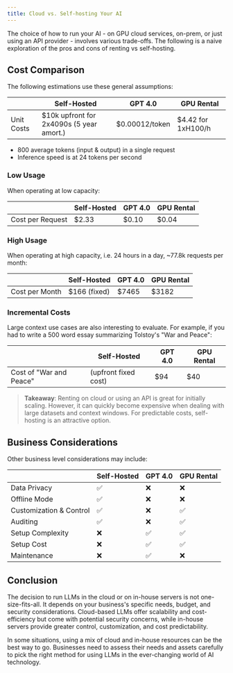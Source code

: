```yaml
---
title: Cloud vs. Self-hosting Your AI
---
```


<head>
    <title>Cloud vs. Self-hosting Your AI</title>
    <meta name="description" content="Explore the pros and cons of renting AI services from the cloud versus self-hosting, including cost comparisons, business considerations, and conclusions about the best approach for different scenarios."/>
    <meta name="keywords" content="Cloud AI, Self-hosted AI, AI cost comparison, AI business considerations, AI deployment, cloud vs self-hosting AI"/>
    <meta property="og:title" content="Cloud vs. Self-hosting Your AI"/>
    <meta property="og:description" content="Explore the pros and cons of renting AI services from the cloud versus self-hosting, including cost comparisons, business considerations, and conclusions about the best approach for different scenarios."/>
    <meta property="og:url" content="https://jan.ai/articles/cloud-vs-self-hosting-your-ai"/>
    <meta name="twitter:card" content="summary"/>
    <meta name="twitter:title" content="Cloud vs. Self-hosting Your AI"/>
    <meta name="twitter:description" content="Explore the pros and cons of renting AI services from the cloud versus self-hosting, including cost comparisons, business considerations, and conclusions about the best approach for different scenarios."/>
</head>

The choice of how to run your AI - on GPU cloud services, on-prem, or just using an API provider - involves various trade-offs. The following is a naive exploration of the pros and cons of renting vs self-hosting.

## Cost Comparison

The following estimations use these general assumptions:

|            | Self-Hosted                              | GPT 4.0        | GPU Rental         |
| ---------- | ---------------------------------------- | -------------- | ------------------ |
| Unit Costs | $10k upfront for 2x4090s (5 year amort.) | $0.00012/token | $4.42 for 1xH100/h |

- 800 average tokens (input & output) in a single request
- Inference speed is at 24 tokens per second

### Low Usage

When operating at low capacity:

|                  | Self-Hosted | GPT 4.0 | GPU Rental |
| ---------------- | ----------- | ------- | ---------- |
| Cost per Request | $2.33       | $0.10   | $0.04      |

### High Usage

When operating at high capacity, i.e. 24 hours in a day, ~77.8k requests per month:

|                | Self-Hosted  | GPT 4.0 | GPU Rental |
| -------------- | ------------ | ------- | ---------- |
| Cost per Month | $166 (fixed) | $7465   | $3182      |

### Incremental Costs

Large context use cases are also interesting to evaluate. For example, if you had to write a 500 word essay summarizing Tolstoy's "War and Peace":

|                         | Self-Hosted          | GPT 4.0 | GPU Rental |
| ----------------------- | -------------------- | ------- | ---------- |
| Cost of "War and Peace" | (upfront fixed cost) | $94     | $40        |

> **Takeaway**: Renting on cloud or using an API is great for initially scaling. However, it can quickly become expensive when dealing with large datasets and context windows. For predictable costs, self-hosting is an attractive option.

## Business Considerations

Other business level considerations may include:

|                         | Self-Hosted | GPT 4.0 | GPU Rental |
| ----------------------- | ----------- | ------- | ---------- |
| Data Privacy            | ✅          | ❌      | ❌         |
| Offline Mode            | ✅          | ❌      | ❌         |
| Customization & Control | ✅          | ❌      | ✅         |
| Auditing                | ✅          | ❌      | ✅         |
| Setup Complexity        | ❌          | ✅      | ✅         |
| Setup Cost              | ❌          | ✅      | ✅         |
| Maintenance             | ❌          | ✅      | ❌         |

## Conclusion

The decision to run LLMs in the cloud or on in-house servers is not one-size-fits-all. It depends on your business's specific needs, budget, and security considerations. Cloud-based LLMs offer scalability and cost-efficiency but come with potential security concerns, while in-house servers provide greater control, customization, and cost predictability.

In some situations, using a mix of cloud and in-house resources can be the best way to go. Businesses need to assess their needs and assets carefully to pick the right method for using LLMs in the ever-changing world of AI technology.
